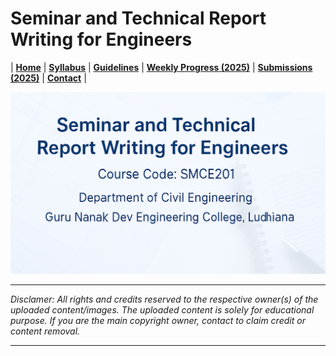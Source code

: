 # Seminar and Technical Report Writing for Engineers

| **[Home](README.md)** | **[Syllabus](Contents/Syllabus.md)** | **[Guidelines](Contents/Guidelines.md)** | **[Weekly Progress (2025)](Contents/Weekly_2025.md)** | **[Submissions (2025)](Contents/Submissions_2025.md)** |   **[Contact](Contents/Contact.md)** |  

![SMCE](Contents/Images/SMCE.png)

---

*Disclamer: All rights and credits reserved to the respective owner(s) of the uploaded content/images. The uploaded content is solely for educational purpose. If you are the main copyright owner, contact to claim credit or content removal.*

---
